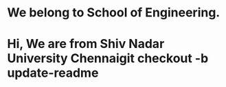 
# We belong to School of Engineering.

# Hi, We are from Shiv Nadar University Chennaigit checkout -b update-readme

